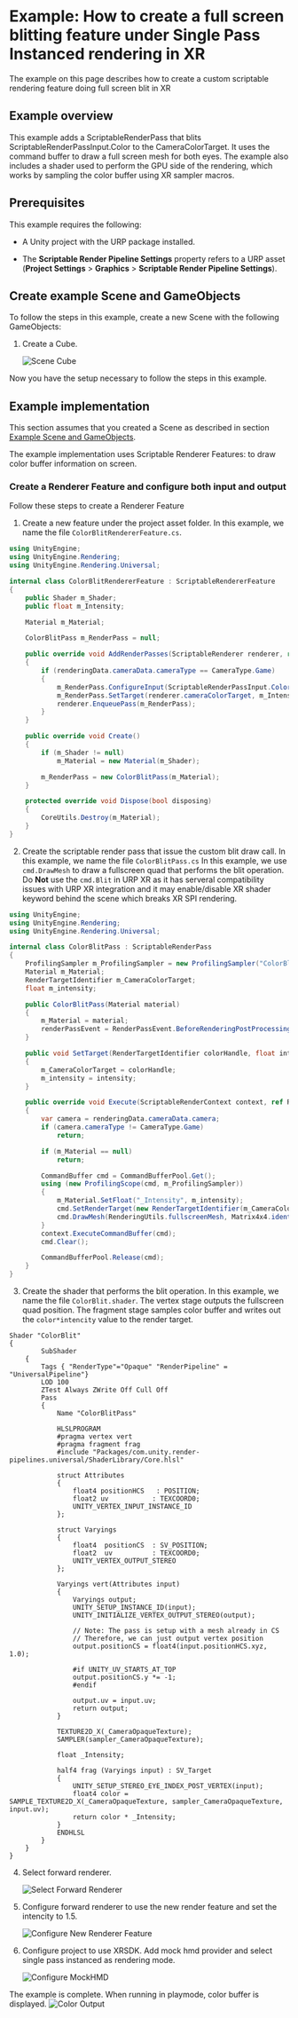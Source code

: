 # Example: How to create a full screen blitting feature under Single Pass Instanced rendering in XR

The example on this page describes how to create a custom scriptable rendering feature doing full screen blit in XR

## Example overview

This example adds a ScriptableRenderPass that blits ScriptableRenderPassInput.Color to the CameraColorTarget. It uses the command buffer to draw a full screen mesh for both eyes.
The example also includes a shader used to perform the GPU side of the rendering, which works by sampling the color buffer using XR sampler macros.

## Prerequisites

This example requires the following:

* A Unity project with the URP package installed.

* The **Scriptable Render Pipeline Settings** property refers to a URP asset (**Project Settings** > **Graphics** > **Scriptable Render Pipeline Settings**).

## Create example Scene and GameObjects<a name="example-objects"></a>

To follow the steps in this example, create a new Scene with the following GameObjects:

1. Create a Cube.

    ![Scene Cube](../Images/how-to-blit-in-xr/renderobj-cube.png)

Now you have the setup necessary to follow the steps in this example.

## Example implementation

This section assumes that you created a Scene as described in section [Example Scene and GameObjects](#example-objects).

The example implementation uses Scriptable Renderer Features: to draw color buffer information on screen.

### Create a Renderer Feature and configure both input and output

Follow these steps to create a Renderer Feature

1. Create a new feature under the project asset folder. In this example, we name the file `ColorBlitRendererFeature.cs`.
```cs
using UnityEngine;
using UnityEngine.Rendering;
using UnityEngine.Rendering.Universal;

internal class ColorBlitRendererFeature : ScriptableRendererFeature
{
    public Shader m_Shader;
    public float m_Intensity;

    Material m_Material;

    ColorBlitPass m_RenderPass = null;

    public override void AddRenderPasses(ScriptableRenderer renderer, ref RenderingData renderingData)
    {
        if (renderingData.cameraData.cameraType == CameraType.Game)
        {
            m_RenderPass.ConfigureInput(ScriptableRenderPassInput.Color);
            m_RenderPass.SetTarget(renderer.cameraColorTarget, m_Intensity);
            renderer.EnqueuePass(m_RenderPass);
        }
    }

    public override void Create()
    {
        if (m_Shader != null)
            m_Material = new Material(m_Shader);

        m_RenderPass = new ColorBlitPass(m_Material);
    }

    protected override void Dispose(bool disposing)
    {
        CoreUtils.Destroy(m_Material);
    }
}

```
2. Create the scriptable render pass that issue the custom blit draw call. In this example, we name the file `ColorBlitPass.cs`
In this example, we use `cmd.DrawMesh` to draw a fullscreen quad that performs the blit operation.
Do **Not** use the `cmd.Blit` in URP XR as it has serveral compatibility issues with URP XR integration and it may enable/disable XR shader keyword behind the scene which breaks XR SPI rendering.
```cs
using UnityEngine;
using UnityEngine.Rendering;
using UnityEngine.Rendering.Universal;

internal class ColorBlitPass : ScriptableRenderPass
{
    ProfilingSampler m_ProfilingSampler = new ProfilingSampler("ColorBlit");
    Material m_Material;
    RenderTargetIdentifier m_CameraColorTarget;
    float m_intensity;

    public ColorBlitPass(Material material)
    {
        m_Material = material;
        renderPassEvent = RenderPassEvent.BeforeRenderingPostProcessing;
    }

    public void SetTarget(RenderTargetIdentifier colorHandle, float intensity)
    {
        m_CameraColorTarget = colorHandle;
        m_intensity = intensity;
    }

    public override void Execute(ScriptableRenderContext context, ref RenderingData renderingData)
    {
        var camera = renderingData.cameraData.camera;
        if (camera.cameraType != CameraType.Game)
            return;

        if (m_Material == null)
            return;

        CommandBuffer cmd = CommandBufferPool.Get();
        using (new ProfilingScope(cmd, m_ProfilingSampler))
        {
            m_Material.SetFloat("_Intensity", m_intensity);
            cmd.SetRenderTarget(new RenderTargetIdentifier(m_CameraColorTarget, 0, CubemapFace.Unknown, -1));
            cmd.DrawMesh(RenderingUtils.fullscreenMesh, Matrix4x4.identity, m_Material);
        }
        context.ExecuteCommandBuffer(cmd);
        cmd.Clear();

        CommandBufferPool.Release(cmd);
    }
}
```
3. Create the shader that performs the blit operation. In this example, we name the file `ColorBlit.shader`. The vertex stage outputs the fullscreen quad position. The fragment stage samples color buffer and writes out the `color*intencity` value to the render target.
```hlsl
Shader "ColorBlit"
{
        SubShader
    {
        Tags { "RenderType"="Opaque" "RenderPipeline" = "UniversalPipeline"}
        LOD 100
        ZTest Always ZWrite Off Cull Off
        Pass
        {
            Name "ColorBlitPass"

            HLSLPROGRAM
            #pragma vertex vert
            #pragma fragment frag
            #include "Packages/com.unity.render-pipelines.universal/ShaderLibrary/Core.hlsl"

            struct Attributes
            {
                float4 positionHCS   : POSITION;
                float2 uv           : TEXCOORD0;
                UNITY_VERTEX_INPUT_INSTANCE_ID
            };

            struct Varyings
            {
                float4  positionCS  : SV_POSITION;
                float2  uv          : TEXCOORD0;
                UNITY_VERTEX_OUTPUT_STEREO
            };

            Varyings vert(Attributes input)
            {
                Varyings output;
                UNITY_SETUP_INSTANCE_ID(input);
                UNITY_INITIALIZE_VERTEX_OUTPUT_STEREO(output);

                // Note: The pass is setup with a mesh already in CS
                // Therefore, we can just output vertex position
                output.positionCS = float4(input.positionHCS.xyz, 1.0);

                #if UNITY_UV_STARTS_AT_TOP
                output.positionCS.y *= -1;
                #endif

                output.uv = input.uv;
                return output;
            }

            TEXTURE2D_X(_CameraOpaqueTexture);
            SAMPLER(sampler_CameraOpaqueTexture);

            float _Intensity;

            half4 frag (Varyings input) : SV_Target
            {
                UNITY_SETUP_STEREO_EYE_INDEX_POST_VERTEX(input);
                float4 color = SAMPLE_TEXTURE2D_X(_CameraOpaqueTexture, sampler_CameraOpaqueTexture, input.uv);
                return color * _Intensity;
            }
            ENDHLSL
        }
    }
}
```
4. Select forward renderer.

    ![Select Forward Renderer](../Images/how-to-blit-in-xr/forward-renderer-asset.png)

7. Configure forward renderer to use the new render feature and set the intencity to 1.5.

    ![Configure New Renderer Feature](../Images/how-to-blit-in-xr/new-render-feature.png)

6. Configure project to use XRSDK. Add mock hmd provider and select single pass instanced as rendering mode.

    ![Configure MockHMD](../Images/how-to-blit-in-xr/mock-hmd-render-mode.png)

The example is complete. When running in playmode, color buffer is displayed.
![Color Output](../Images/how-to-blit-in-xr/render-obj-cube-color-output.PNG)
